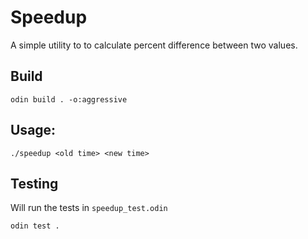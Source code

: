 # Speedup
A simple utility to to calculate percent difference between two values.

## Build
```console
odin build . -o:aggressive
```
## Usage: 
```console
./speedup <old time> <new time>
```
## Testing
Will run the tests in `speedup_test.odin`
```console
odin test .
```

